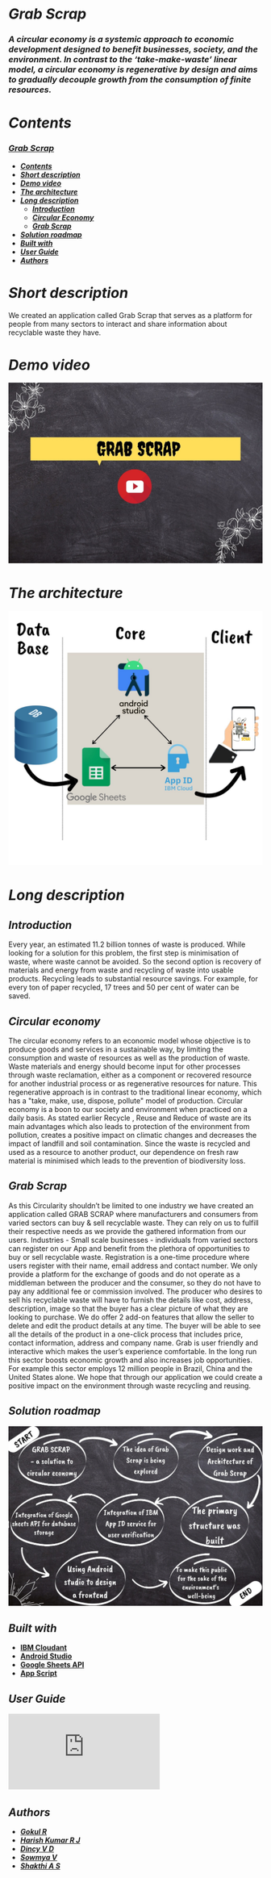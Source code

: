 # _*Grab Scrap*_

### _A circular economy is a systemic approach to economic development designed to benefit businesses, society, and the environment. In contrast to the ‘take-make-waste’ linear model, a circular economy is regenerative by design and aims to gradually decouple growth from the consumption of finite resources._

# _Contents_

###  [**_Grab Scrap_**](#grab-scrap)
  - [**_Contents_**](#contents)
  - [**_Short description_**](#short-description)
  - [**_Demo video_**](#demo-video)
  - [**_The architecture_**](#the-architecture)
  - [**_Long description_**](#long-description)
    - [**_Introduction_**](#introduction)
    - [**_Circular Economy_**](#circular-economy)
    - [**_Grab Scrap_**](#grabs-crap)
  - [**_Solution roadmap_**](#solution-roadmap)
  - [**_Built with_**](#built-with)
  - [**_User Guide_**](#user-guide)
  - [**_Authors_**](#authors)

# _Short description_

We created an application called Grab Scrap that serves as a platform for people from many sectors to interact and share information about recyclable waste they have. 


# _Demo video_

[![GrabScrap](https://raw.githubusercontent.com/CodeFellas2021/GrabScrap/main/Grab_Scrap.jpg)](https://youtu.be/UBKk2hDUxcg-o "GRAB SCRAP")

# _The architecture_

![The architecture](https://raw.githubusercontent.com/CodeFellas2021/GrabScrap/main/Architecture.jpeg)


# _Long description_

## _Introduction_
Every year, an estimated 11.2 billion tonnes of waste is produced. While looking for a solution for this problem, the first step is minimisation of waste, where waste cannot be avoided. So the second option is recovery of materials and energy from waste and recycling of waste into usable products. Recycling leads to substantial resource savings. For example, for every ton of paper recycled, 17 trees and 50 per cent of water can be saved. 

## _Circular economy_
The circular economy refers to an economic model whose objective is to produce goods and services in a sustainable way, by limiting the consumption and waste of resources as well as the production of waste.
Waste materials and energy should become input for other processes through waste reclamation, either as a component or recovered resource for another industrial process or as regenerative resources for nature. This regenerative approach is in contrast to the traditional linear economy, which has a "take, make, use, dispose, pollute" model of production. Circular economy is a boon to our society and environment when practiced on a daily basis. As stated earlier Recycle , Reuse and Reduce of waste are its main advantages which also leads to protection of the environment from pollution, creates a positive impact on climatic changes and decreases the impact of landfill and soil contamination. Since the waste is recycled and used as a resource to another product, our dependence on fresh raw material is minimised which leads to the prevention of biodiversity loss.

## _Grab Scrap_
As this Circularity shouldn’t be limited to one industry we have created an application called GRAB SCRAP where manufacturers and consumers from varied sectors can buy & sell  recyclable waste. They can rely on us to fulfill their respective needs as we provide the gathered information from our users. Industries - Small scale businesses - individuals from varied sectors can register on our App and benefit from the plethora of opportunities to buy or sell recyclable waste. Registration is a one-time procedure where users register with their name, email address and contact number. We only provide a platform for the exchange of goods and do not operate as a middleman between the producer and the consumer, so they do not have to pay any additional fee or commission involved. The producer who desires to sell his recyclable waste will have to furnish the details like cost, address, description, image so that the buyer has a clear picture of what they  are looking to purchase. We do offer 2 add-on features that allow the seller to delete and edit the product details at any time. The buyer will be able to see all the details of the product in a one-click process that includes price, contact information, address and company name. Grab is user friendly and interactive which makes the user’s experience comfortable. In the long run this sector boosts economic growth and also increases job opportunities. For example this sector employs 12 million people in Brazil, China and the United States alone. We hope that through our application we could create a positive impact on the environment through waste recycling and reusing. 



## _Solution roadmap_

![Roadmap](https://raw.githubusercontent.com/CodeFellas2021/GrabScrap/main/Solution%20Roadmap.jpeg)

## _Built with_

- [**IBM Cloudant**](https://cloud.ibm.com/docs/appid) 
- [**Android Studio**](https://developer.android.com/docs) 
- [**Google Sheets API**](https://developers.google.com/sheets/api/quickstart/apps-script) 
- [**App Script**](https://developers.google.com/apps-script/reference/document) 

## _User Guide_

![User_Guide](https://github.com/CodeFellas2021/GrabScrap/blob/main/User%20Guide.pdf)

## _Authors_

- [**_Gokul R_**](https://github.com/gokul2507)
- [**_Harish Kumar R J_**](https://github.com/anonymous-me236)
- [**_Dincy V D_**](https://github.com/Dincy89)
- [**_Sowmya V_**](https://github.com/vsowmyasv)
- [**_Shakthi A S_**](https://github.com/shakthi-26)
